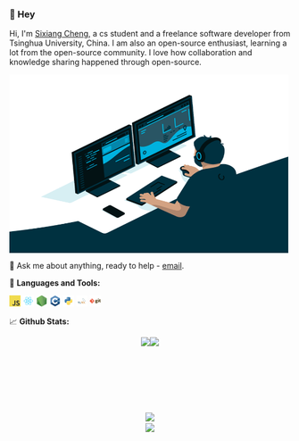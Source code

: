 ### :wave: Hey

Hi, I'm [Sixiang Cheng](https://endeavor-blog.cn/), a cs student and a freelance software developer from Tsinghua University, China. I am also an open-source enthusiast, learning a lot from the open-source community. I love how collaboration and knowledge sharing happened through open-source.

<img align="center" alt="GIF" src="./code.gif?raw=true" width="500" height="320" />

💬 Ask me about anything, ready to help - [email](mailto:chengsx_thu@163.com).

🔧 **Languages and Tools:**  

<code><img height="20" src="https://raw.githubusercontent.com/github/explore/80688e429a7d4ef2fca1e82350fe8e3517d3494d/topics/javascript/javascript.png"></code>
<code><img height="20" src="https://raw.githubusercontent.com/github/explore/80688e429a7d4ef2fca1e82350fe8e3517d3494d/topics/react/react.png"></code>
<code><img height="20" src="https://raw.githubusercontent.com/github/explore/80688e429a7d4ef2fca1e82350fe8e3517d3494d/topics/nodejs/nodejs.png"></code>
<code><img height="20" src="https://raw.githubusercontent.com/github/explore/80688e429a7d4ef2fca1e82350fe8e3517d3494d/topics/cpp/cpp.png"></code>
<code><img height="20" src="https://raw.githubusercontent.com/github/explore/80688e429a7d4ef2fca1e82350fe8e3517d3494d/topics/python/python.png"></code>
<code><img height="20" src="https://raw.githubusercontent.com/github/explore/80688e429a7d4ef2fca1e82350fe8e3517d3494d/topics/mysql/mysql.png"></code>
<code><img height="20" src="https://raw.githubusercontent.com/github/explore/80688e429a7d4ef2fca1e82350fe8e3517d3494d/topics/git/git.png"></code>

📈 **Github Stats:**

<div style="display: flex; justify-content: space-between; align-items: center; width: 100%;">
  <div style="flex: 1;"></div> <!-- 左边的空白 -->
  <img height="135px" src="https://github-readme-stats.vercel.app/api?username=chengsx21&hide_title=true&hide_border=true&show_icons=true&line_height=21&text_color=000&icon_color=000&bg_color=0,ea6161,ffc64d,fffc4d,52fa5a&theme=graywhite" />
  <img height="135px" src="https://github-readme-stats.vercel.app/api/top-langs/?username=chengsx21&hide_title=true&hide_border=true&layout=compact&langs_count=6&text_color=000&icon_color=fff&bg_color=0,52fa5a,4dfcff,c64dff&theme=graywhite" />
  <div style="flex: 1;"></div> <!-- 右边的空白 -->
</div>

<div align="center"> <img src="https://github-profile-trophy.vercel.app/?username=chengsx21" /> </div>

<div align="center"> <img src="https://github-readme-activity-graph.vercel.app/graph?username=chengsx21&theme=dracula" /> </div>
